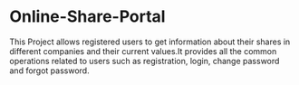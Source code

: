 # Online-Share-Portal
This Project allows registered users to get information about their shares in different companies and their current values.It provides all the common operations related to users such as registration, login, change password and forgot password.
